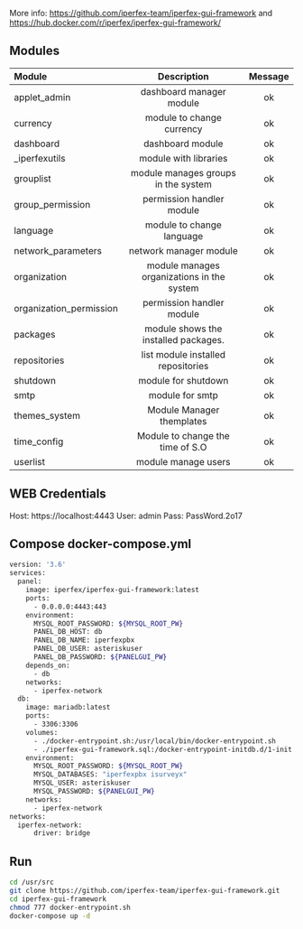 More info: https://github.com/iperfex-team/iperfex-gui-framework and https://hub.docker.com/r/iperfex/iperfex-gui-framework/

## Modules

| Module  | Description  | Message |
| :------------ |:---------------:| :-----: | 
| applet_admin  | dashboard manager module | ok | 
| currency      | module to change currency | ok |
| dashboard | dashboard module | ok |
| _iperfexutils | module with libraries | ok | 
| grouplist | module manages groups in the system | ok | 
| group_permission | permission handler module | ok | 
| language | module to change language | ok | 
| network_parameters | network manager module | ok | 
| organization | module manages organizations in the system | ok | 
| organization_permission | permission handler module | ok | 
| packages | module shows the installed packages. | ok | 
| repositories | list module installed repositories | ok | 
| shutdown | module for shutdown | ok | 
| smtp | module for smtp | ok | |
| themes_system | Module Manager themplates | ok | 
| time_config | Module to change the time of S.O | ok |
| userlist | module manage users | ok | 


## WEB Credentials

Host: https://localhost:4443
User: admin 
Pass: PassWord.2o17

## Compose docker-compose.yml
```bash
version: '3.6'
services:
  panel:
    image: iperfex/iperfex-gui-framework:latest
    ports:
      - 0.0.0.0:4443:443
    environment:
      MYSQL_ROOT_PASSWORD: ${MYSQL_ROOT_PW}      
      PANEL_DB_HOST: db
      PANEL_DB_NAME: iperfexpbx
      PANEL_DB_USER: asteriskuser
      PANEL_DB_PASSWORD: ${PANELGUI_PW}
    depends_on:
      - db
    networks:
      - iperfex-network
  db:
    image: mariadb:latest
    ports:
      - 3306:3306
    volumes:
      - ./docker-entrypoint.sh:/usr/local/bin/docker-entrypoint.sh
      - ./iperfex-gui-framework.sql:/docker-entrypoint-initdb.d/1-init.sql
    environment:
      MYSQL_ROOT_PASSWORD: ${MYSQL_ROOT_PW}
      MYSQL_DATABASES: "iperfexpbx isurveyx"
      MYSQL_USER: asteriskuser
      MYSQL_PASSWORD: ${PANELGUI_PW}
    networks:
      - iperfex-network
networks:
  iperfex-network:
      driver: bridge
```

## Run
```bash
cd /usr/src
git clone https://github.com/iperfex-team/iperfex-gui-framework.git
cd iperfex-gui-framework
chmod 777 docker-entrypoint.sh
docker-compose up -d
````
